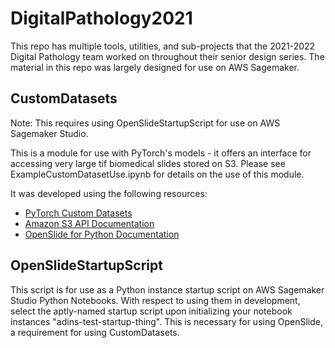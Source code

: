 # DigitalPathology2021

This repo has multiple tools, utilities, and sub-projects that the 2021-2022 Digital Pathology team worked on throughout their senior design series. The material in this repo was largely designed for use on AWS Sagemaker.

## CustomDatasets

Note: This requires using OpenSlideStartupScript for use on AWS Sagemaker Studio.

This is a module for use with PyTorch's models - it offers an interface for accessing very large tif biomedical slides stored on S3. Please see ExampleCustomDatasetUse.ipynb for details on the use of this module.

It was developed using the following resources:
- [PyTorch Custom Datasets](https://pytorch.org/tutorials/beginner/data_loading_tutorial.html)
- [Amazon S3 API Documentation](https://s3fs.readthedocs.io/en/latest/api.html)
- [OpenSlide for Python Documentation](https://openslide.org/api/python/)

## OpenSlideStartupScript

This script is for use as a Python instance startup script on AWS Sagemaker Studio Python Notebooks. With respect to using them in development, select the aptly-named startup script upon initializing your notebook instances "adins-test-startup-thing". This is necessary for using OpenSlide, a requirement for using CustomDatasets.
